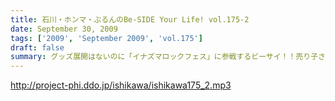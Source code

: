 ```yaml
---
title: 石川・ホンマ・ぶるんのBe-SIDE Your Life! vol.175-2
date: September 30, 2009
tags: ['2009', 'September 2009', 'vol.175']
draft: false
summary: グッズ展開はないのに「イナズマロックフェス」に参戦するビーサイ！！売り子さんはちなみに三人がやりますよ！NAMAE
---
```


http://project-phi.ddo.jp/ishikawa/ishikawa175_2.mp3